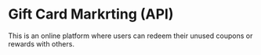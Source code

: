 # Gift Card Markrting (API)
This is an online platform where users can redeem their unused coupons or rewards with others.
